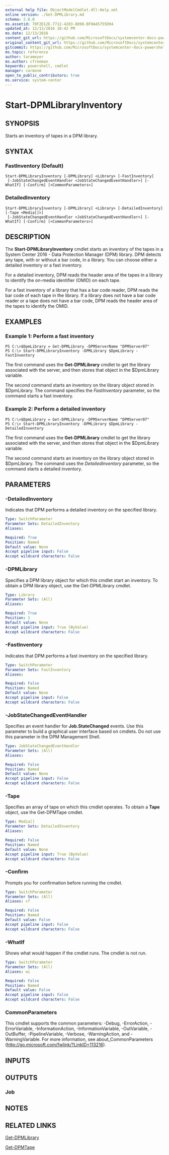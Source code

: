 ```yaml
---
external help file: ObjectModelCmdlet.dll-Help.xml
online version: ./Get-DPMLibrary.md
schema: 2.0.0
ms.assetid: 70F2D12E-7712-4283-8898-BF0A45755D94
updated_at: 12/13/2016 10:42 PM
ms.date: 12/13/2016
content_git_url: https://github.com/MicrosoftDocs/systemcenter-docs-powershell/blob/master/systemcenter-cmdlets/DataProtectionManager/v1/Start-DPMLibraryInventory.md
original_content_git_url: https://github.com/MicrosoftDocs/systemcenter-docs-powershell/blob/master/systemcenter-cmdlets/DataProtectionManager/v1/Start-DPMLibraryInventory.md
gitcommit: https://github.com/MicrosoftDocs/systemcenter-docs-powershell/blob/ea9507ac2178040476af5407227db8cb97701ea9/systemcenter-cmdlets/DataProtectionManager/v1/Start-DPMLibraryInventory.md
ms.topic: reference
author: tarameyer
ms.author: cfreeman
keywords: powershell, cmdlet
manager: carmonm
open_to_public_contributors: true
ms.service: system-center
---
```


# Start-DPMLibraryInventory

## SYNOPSIS
Starts an inventory of tapes in a DPM library.

## SYNTAX

### FastInventory (Default)
```
Start-DPMLibraryInventory [-DPMLibrary] <Library> [-FastInventory]
 [-JobStateChangedEventHandler <JobStateChangedEventHandler>] [-WhatIf] [-Confirm] [<CommonParameters>]
```

### DetailedInventory
```
Start-DPMLibraryInventory [-DPMLibrary] <Library> [-DetailedInventory] [-Tape <Media[]>]
 [-JobStateChangedEventHandler <JobStateChangedEventHandler>] [-WhatIf] [-Confirm] [<CommonParameters>]
```

## DESCRIPTION
The **Start-DPMLibraryInventory** cmdlet starts an inventory of the tapes in a System Center 2016 - Data Protection Manager (DPM) library.
DPM detects any tape, with or without a bar code, in a library.
You can choose either a detailed inventory or a fast inventory.

For a detailed inventory, DPM reads the header area of the tapes in a library to identify the on-media identifier (OMID) on each tape.

For a fast inventory of a library that has a bar code reader, DPM reads the bar code of each tape in the library.
If a library does not have a bar code reader or a tape does not have a bar code, DPM reads the header area of the tapes to identify the OMID.

## EXAMPLES

### Example 1: Perform a fast inventory
```
PS C:\>$DpmLibrary = Get-DPMLibrary -DPMServerName "DPMServer07"
PS C:\> Start-DPMLibraryInventory -DPMLibrary $DpmLibrary -FastInventory
```

The first command uses the **Get-DPMLibrary** cmdlet to get the library associated with the server, and then stores that object in the $DpmLibrary variable.

The second command starts an inventory on the library object stored in $DpmLibrary.
The command specifies the *FastInventory* parameter, so the command starts a fast inventory.

### Example 2: Perform a detailed inventory
```
PS C:\>$DpmLibrary = Get-DPMLibrary -DPMServerName "DPMServer07"
PS C:\> Start-DPMLibraryInventory -DPMLibrary $DpmLibrary -DetailedInventory
```

The first command uses the **Get-DPMLibrary** cmdlet to get the library associated with the server, and then stores that object in the $DpmLibrary variable.

The second command starts an inventory on the library object stored in $DpmLibrary.
The command uses the *DetailedInventory* parameter, so the command starts a detailed inventory.

## PARAMETERS

### -DetailedInventory
Indicates that DPM performs a detailed inventory on the specified library.

```yaml
Type: SwitchParameter
Parameter Sets: DetailedInventory
Aliases: 

Required: True
Position: Named
Default value: None
Accept pipeline input: False
Accept wildcard characters: False
```

### -DPMLibrary
Specifies a DPM library object for which this cmdlet start an inventory.
To obtain a DPM library object, use the Get-DPMLibrary cmdlet.

```yaml
Type: Library
Parameter Sets: (All)
Aliases: 

Required: True
Position: 1
Default value: None
Accept pipeline input: True (ByValue)
Accept wildcard characters: False
```

### -FastInventory
Indicates that DPM performs a fast inventory on the specified library.

```yaml
Type: SwitchParameter
Parameter Sets: FastInventory
Aliases: 

Required: False
Position: Named
Default value: None
Accept pipeline input: False
Accept wildcard characters: False
```

### -JobStateChangedEventHandler
Specifies an event handler for **Job.StateChanged** events.
Use this parameter to build a graphical user interface based on cmdlets.
Do not use this parameter in the DPM Management Shell.

```yaml
Type: JobStateChangedEventHandler
Parameter Sets: (All)
Aliases: 

Required: False
Position: Named
Default value: None
Accept pipeline input: False
Accept wildcard characters: False
```

### -Tape
Specifies an array of tape on which this cmdlet operates.
To obtain a **Tape** object, use the Get-DPMTape cmdlet.

```yaml
Type: Media[]
Parameter Sets: DetailedInventory
Aliases: 

Required: False
Position: Named
Default value: None
Accept pipeline input: True (ByValue)
Accept wildcard characters: False
```

### -Confirm
Prompts you for confirmation before running the cmdlet.

```yaml
Type: SwitchParameter
Parameter Sets: (All)
Aliases: cf

Required: False
Position: Named
Default value: False
Accept pipeline input: False
Accept wildcard characters: False
```

### -WhatIf
Shows what would happen if the cmdlet runs.
The cmdlet is not run.

```yaml
Type: SwitchParameter
Parameter Sets: (All)
Aliases: wi

Required: False
Position: Named
Default value: False
Accept pipeline input: False
Accept wildcard characters: False
```

### CommonParameters
This cmdlet supports the common parameters: -Debug, -ErrorAction, -ErrorVariable, -InformationAction, -InformationVariable, -OutVariable, -OutBuffer, -PipelineVariable, -Verbose, -WarningAction, and -WarningVariable. For more information, see about_CommonParameters (http://go.microsoft.com/fwlink/?LinkID=113216).

## INPUTS

## OUTPUTS

### Job

## NOTES

## RELATED LINKS

[Get-DPMLibrary](xref:DataProtectionManager/v1/Get-DPMLibrary.md)

[Get-DPMTape](xref:DataProtectionManager/v1/Get-DPMTape.md)


